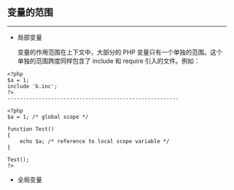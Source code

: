 ## 变量的范围

---

* 局部变量

  变量的作用范围在上下文中，大部分的 PHP 变量只有一个单独的范围。这个单独的范围跨度同样包含了 include 和 require 引入的文件。例如：

```
<?php
$a = 1;
include 'b.inc';
?>
-------------------------------------------------------

<?php
$a = 1; /* global scope */

function Test()
{
    echo $a; /* reference to local scope variable */
}

Test();
?>
```

* 全局变量



